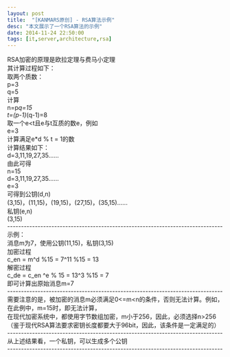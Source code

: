 ```yaml
---
layout: post
title:  "[KANMARS原创] - RSA算法示例"
desc: "本文展示了一个RSA算法的示例"
date: 2014-11-24 22:50:00
tags: [it,server,architecture,rsa]
---
```

RSA加密的原理是欧拉定理与费马小定理<br/>
其计算过程如下：<br/>
取两个质数：<br/>
p=3<br/>
q=5<br/>
计算<br/>
n=p*q=15<br/>
t=(p-1)*(q-1)=8<br/>
取一个e<t且e与t互质的数e，例如<br/>
e=3<br/>
计算满足e*d % t = 1的数<br/>
计算结果如下：<br/>
d=3,11,19,27,35......<br/>
由此可得<br/>
n=15<br/>
d=3,11,19,27,35......<br/>
e=3<br/>
可得到公钥(d,n)<br/>
(3,15)，(11,15)，(19,15)，(27,15)，(35,15)......<br/>
私钥(e,n)<br/>
(3,15)<br/>
------------------------------------------------------------------------------<br/>
示例：<br/>
消息m为7，使用公钥(11,15)，私钥(3,15)<br/>
加密过程<br/>
c_en = m^d %15 = 7^11 %15 = 13<br/>
解密过程<br/>
c_de = c_en ^e % 15 = 13^3 %15 = 7<br/>
即可计算出原始消息m=7<br/>
------------------------------------------------------------------------------<br/>
需要注意的是，被加密的消息m必须满足0<=m<n的条件，否则无法计算。例如，在此例中，m=15时，即无法计算，<br/>
在现代加密系统中，都使用字节数组加密，m小于256，因此，必须选择n>256<br/>
（鉴于现代RSA算法要求密钥长度都要大于96bit，因此，该条件是一定满足的）<br/>
------------------------------------------------------------------------------<br/>
从上述结果看，一个私钥，可以生成多个公钥<br/>
------------------------------------------------------------------------------<br/>